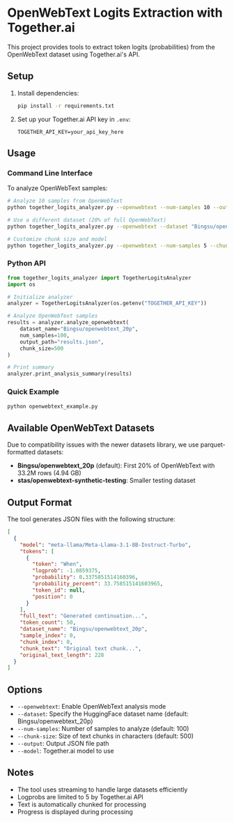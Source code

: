 # OpenWebText Logits Extraction with Together.ai

This project provides tools to extract token logits (probabilities) from the OpenWebText dataset using Together.ai's API.

## Setup

1. Install dependencies:
   ```bash
   pip install -r requirements.txt
   ```

2. Set up your Together.ai API key in `.env`:
   ```
   TOGETHER_API_KEY=your_api_key_here
   ```

## Usage

### Command Line Interface

To analyze OpenWebText samples:

```bash
# Analyze 10 samples from OpenWebText
python together_logits_analyzer.py --openwebtext --num-samples 10 --output openwebtext_results.json

# Use a different dataset (20% of full OpenWebText)
python together_logits_analyzer.py --openwebtext --dataset "Bingsu/openwebtext_20p" --num-samples 50

# Customize chunk size and model
python together_logits_analyzer.py --openwebtext --num-samples 5 --chunk-size 300 --model "meta-llama/Meta-Llama-3.1-8B-Instruct-Turbo"
```

### Python API

```python
from together_logits_analyzer import TogetherLogitsAnalyzer
import os

# Initialize analyzer
analyzer = TogetherLogitsAnalyzer(os.getenv("TOGETHER_API_KEY"))

# Analyze OpenWebText samples
results = analyzer.analyze_openwebtext(
    dataset_name="Bingsu/openwebtext_20p",
    num_samples=100,
    output_path="results.json",
    chunk_size=500
)

# Print summary
analyzer.print_analysis_summary(results)
```

### Quick Example

```bash
python openwebtext_example.py
```

## Available OpenWebText Datasets

Due to compatibility issues with the newer datasets library, we use parquet-formatted datasets:

- **Bingsu/openwebtext_20p** (default): First 20% of OpenWebText with 33.2M rows (4.94 GB)
- **stas/openwebtext-synthetic-testing**: Smaller testing dataset

## Output Format

The tool generates JSON files with the following structure:

```json
[
  {
    "model": "meta-llama/Meta-Llama-3.1-8B-Instruct-Turbo",
    "tokens": [
      {
        "token": "When",
        "logprob": -1.0859375,
        "probability": 0.3375851514160396,
        "probability_percent": 33.758515141603965,
        "token_id": null,
        "position": 0
      }
    ],
    "full_text": "Generated continuation...",
    "token_count": 50,
    "dataset_name": "Bingsu/openwebtext_20p",
    "sample_index": 0,
    "chunk_index": 0,
    "chunk_text": "Original text chunk...",
    "original_text_length": 228
  }
]
```

## Options

- `--openwebtext`: Enable OpenWebText analysis mode
- `--dataset`: Specify the HuggingFace dataset name (default: Bingsu/openwebtext_20p)
- `--num-samples`: Number of samples to analyze (default: 100)
- `--chunk-size`: Size of text chunks in characters (default: 500)
- `--output`: Output JSON file path
- `--model`: Together.ai model to use

## Notes

- The tool uses streaming to handle large datasets efficiently
- Logprobs are limited to 5 by Together.ai API
- Text is automatically chunked for processing
- Progress is displayed during processing